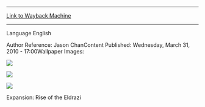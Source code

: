 
---
[Link to Wayback Machine](https://web.archive.org/web/20150311133456/http://magic.wizards.com/en/articles/wallpapers/kargan-dragonlord)

[_metadata_:generator]:- "Drupal 7 (http://drupal.org)"
[_metadata_:node]:- "323831"
[_metadata_:source]:- "article"
[_metadata_:title]:- "Kargan Dragonlord"
[_metadata_:wayback_capture_timestamp]:- "2015-03-11 13:34:56"
[_metadata_:wayback_raw_url]:- "https://web.archive.org/web/20150311133456id_/http://magic.wizards.com/en/articles/wallpapers/kargan-dragonlord"
[_metadata_:wayback_url]:- "http://magic.wizards.com/en/articles/wallpapers/kargan-dragonlord"
---






Language 
 English

Author Reference: Jason ChanContent Published: Wednesday, March 31, 2010 - 17:00Wallpaper Images: 

[![](http://magic.wizards.com/sites/mtg/files/styles/large/public/images/wallpaper/WP_ROE2_1wnhoyxj1d_2560x1600.jpg?itok=lPjebeeX)](http://magic.wizards.com/sites/mtg/files/images/wallpaper/WP_ROE2_1wnhoyxj1d_2560x1600.jpg) 



[![](http://magic.wizards.com/sites/mtg/files/styles/large/public/images/wallpaper/WP_ROE2_1wnhoyxj1d_1280x960.jpg?itok=XfITPp26)](http://magic.wizards.com/sites/mtg/files/images/wallpaper/WP_ROE2_1wnhoyxj1d_1280x960.jpg) 



[![](http://magic.wizards.com/sites/mtg/files/styles/large/public/images/wallpaper/WP_ROE2_1wnhoyxj1d_320x480.jpg?itok=qoigLeOB)](http://magic.wizards.com/sites/mtg/files/images/wallpaper/WP_ROE2_1wnhoyxj1d_320x480.jpg) 

Expansion: Rise of the Eldrazi  

 
